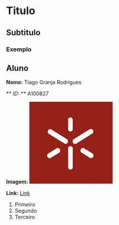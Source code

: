 # Titulo

## Subtitulo

### Exemplo

## Aluno

**Nome:** Tiago Granja Rodrigues

** *ID:* ** A100827


**Imagem:**
![Imagem](./imagem.png)

**Link:**
[Link](https://www.uminho.pt/PT)

1. Primeiro
2. Segundo
3. Terceiro